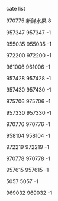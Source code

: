 cate list

970775 新鲜水果 8

957347 957347 -1

955035 955035 -1

972200 972200 -1

961006 961006 -1

957428 957428 -1

957430 957430 -1

975706 975706 -1

957330 957330 -1

970776 970776 -1

958104 958104 -1

972219 972219 -1

970778 970778 -1

957615 957615 -1

5057 5057 -1

969032 969032 -1

